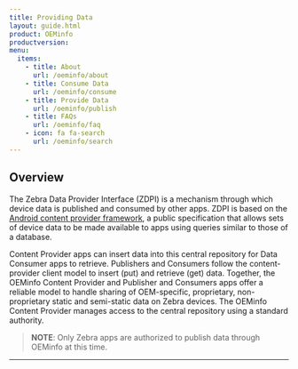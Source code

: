```yaml
---
title: Providing Data
layout: guide.html
product: OEMinfo
productversion:
menu:
  items:
    - title: About
      url: /oeminfo/about
    - title: Consume Data
      url: /oeminfo/consume
    - title: Provide Data
      url: /oeminfo/publish
    - title: FAQs
      url: /oeminfo/faq
    - icon: fa fa-search
      url: /oeminfo/search
---
```


## Overview

The Zebra Data Provider Interface (ZDPI) is a mechanism through which device data is published and consumed by other apps. ZDPI is based on the [Android content provider framework](https://developer.android.com/guide/topics/providers/content-providers), a public specification that allows sets of device data to be made available to apps using queries similar to those of a database. 

Content Provider apps can insert data into this central repository for Data Consumer apps to retrieve. Publishers and Consumers follow the content-provider client model to insert (put) and retrieve (get) data. Together, the OEMinfo Content Provider and Publisher and Consumers apps offer a reliable model to handle sharing of OEM-specific, proprietary, non-proprietary static and semi-static data on Zebra devices. The OEMinfo Content Provider manages access to the central repository using a standard authority.

> **NOTE**: Only Zebra apps are authorized to publish data through OEMinfo at this time. 

<!--  
-----

### OEMinfo Architecture
The diagram below illustrates the high-level design of the Zebra OEM Info Content Provider framework with data provider (OEMinfo) and data consumers (Zebra apps, third-party apps).

<img alt="image" style="height:350px" src="oeminfo_content_provider_framework.png"/>
_Click image to enlarge; ESC to exit_. 
<br>

* **OEMinfo is the data provider**
* **ZDPI service publishes data** through Zebra data publisher apps to data consumer apps 
* Zebra Access Manager grants/denies permission to consumer aoos for data access
* Zebra-owned apps include Power Manager, StageNow, FOTA, Device Tracker
* **Provider framework is extensible** without impacting consumer apps written for earlier versions.
 
 -->

-----

<!-- 
## Also See

* **[Android Content Provider Basics](https://developer.android.com/guide/topics/providers/content-provider-basics.html)** | How Content Providers Work - Beginners should read this first 
* **[Creating a Content Provider](https://developer.android.com/guide/topics/providers/content-provider-creating) | Why and how to share an app's data
**[Content Observer](https://developer.android.com/reference/android/database/ContentObserver.html)** | Get a callback when data changes

-->